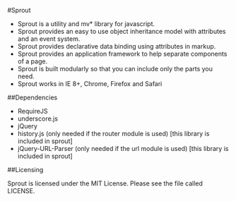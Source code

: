 #Sprout

- Sprout is a utility and mv* library for javascript.
- Sprout provides an easy to use object inheritance model with attributes and an event system.
- Sprout provides declarative data binding using attributes in markup.
- Sprout provides an application framework to help separate components of a page.
- Sprout is built modularly so that you can include only the parts you need.
- Sprout works in IE 8+, Chrome, Firefox and Safari

##Dependencies

- RequireJS
- underscore.js
- jQuery
- history.js (only needed if the router module is used) [this library is included in sprout]
- jQuery-URL-Parser (only needed if the url module is used) [this library is included in sprout]

##Licensing

Sprout is licensed under the MIT License. Please see the file called LICENSE.